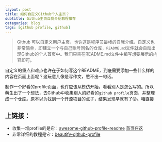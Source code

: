```yaml
---
layout: post
title: 如何自定义Github个人主页？
subtitle: Github主页自我介绍教程推荐
categories: blog
tags: [github profile, github]
---
```


<!-- github首页模板，也许github首页也需要模板， -->
> Github 可以自定义用户主页，也许这是程序员最棒的自我介绍。自定义也非常简单，即建立一个与自己账号同名的仓库，`README.md`文件就会自动出现Github的个人首页中。我们只需在README.md文件中编写想要展示的内容即可。

自定义的重点和难点也许在于如何写这个README，到底需要添加一些什么样的内容在页面上面呢？这玩意儿像是写作文，憋不出一句话。


制作一个好看的profile页面，也许应该从模仿开始，看看别人是怎么写的。所以萌生出了一个想法，去Github中收集别人的好看的`github profile`页面，并整理成一个仓库。原本以为找到一个开源项目的点子，结果发现早就有了😔。咱直接

<!-- 我的原本的想法是，
原本以为找到一个开源项目的点子，即收集好看的`github profile`页面，当其它人想要去模 -->

## 上链接：
- 收集一堆profile的是它：[awesome-github-profile-readme](https://github.com/abhisheknaiidu/awesome-github-profile-readme) [首页在这](https://zzetao.github.io/awesome-github-profile/)    
- 非常详细的教程是它：[beautify-github-profile](https://github.com/rzashakeri/beautify-github-profile)